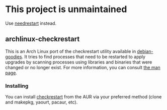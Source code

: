# This project is unmaintained

Use [needrestart](https://aur.archlinux.org/packages/needrestart) instead.

## archlinux-checkrestart

This is an Arch Linux port of the checkrestart utility available in
[debian-goodies](https://packages.debian.org/en/jessie/debian-goodies). It
tries to find processes that need to be restarted to apply upgrades by scanning
processes using libraries and binaries that were changed or no longer exist.
For more information, you can consult
[the man page](https://manpages.debian.org/jessie/debian-goodies/checkrestart.1.en.html).

### Installing

You can install [checkrestart](https://aur.archlinux.org/packages/checkrestart/)
from the AUR via your preferred method (clone and makepkg, yaourt, pacaur, etc).
